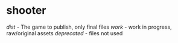 # shooter

_dist_ - The game to publish, only final files
_work_ - work in progress, raw/original assets
_deprecated_ - files not used
